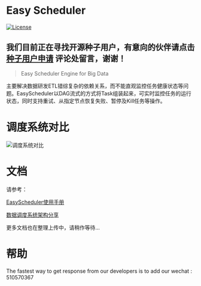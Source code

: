 Easy Scheduler
============
[![License](https://img.shields.io/badge/license-Apache%202-4EB1BA.svg)](https://www.apache.org/licenses/LICENSE-2.0.html)

## 我们目前正在寻找开源种子用户，有意向的伙伴请点击 [种子用户申请](http://http://geek.analysys.cn/topic/52 "种子用户申请") 评论处留言，谢谢！


> Easy Scheduler Engine for Big Data

主要解决数据研发ETL错综复杂的依赖关系，而不能直观监控任务健康状态等问题。EasyScheduler以DAG流式的方式将Task组装起来，可实时监控任务的运行状态，同时支持重试、从指定节点恢复失败、暂停及Kill任务等操作。

调度系统对比
=============
![调度系统对比](http://geek.analysys.cn/static/upload/47/2019-03-01/9609ca82-cf8b-4d91-8dc0-0e2805194747.jpeg)

文档
=============
请参考：

[EasyScheduler使用手册](EasyScheduler使用手册.docx "EasyScheduler使用手册") 

[数据调度系统架构分享](http://http://geek.analysys.cn/topic/24 "数据调度系统架构分享") 
 
 
更多文档也在整理上传中，请稍作等待...



帮助
============
The fastest way to get response from our developers is to add our wechat : 510570367

 








